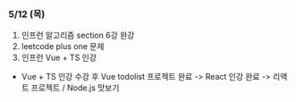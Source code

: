 ### 5/12 (목)

1. 인프런 알고리즘 section 6강 완강
2. leetcode plus one 문제
3. 인프런 Vue + TS 인강
-   Vue + TS 인강 수강 후 Vue todolist 프로젝트 완료 -> React 인강 완료 -> 리액트 프로젝트 / Node.js 맛보기